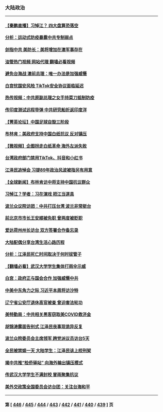 ### 大陆政治
---
#### [【秦鹏直播】习悼江？ 四大盘算恐落空](../../pages/ncid277/n13879660.md?12071245) 
#### [分析：运动式防疫暴露中共专制弱点](../../pages/ncid277/n13879640.md?12071245) 
#### [剑指中共 美防长：美将增加在澳军事存在](../../pages/ncid277/n13879619.md?12071245) 
#### [油管热门视频 网站代理 翻墙必看视频](http://138.2.39.72:81/youtube.html?epic-marker?12071245)
#### [避免台海战 澳前总理：唯一办法是加强威慑](../../pages/ncid277/n13879719.md?12071245) 
#### [白宫忧国安风险 TikTok安全协议面临延迟](../../pages/ncid277/n13879684.md?12071245) 
#### [热传视频：中共原副总理之女手持菜刀抵制防疫](../../pages/ncid277/n13879663.md?12071245) 
#### [传印度测试远程导弹 中共研究船折返印度洋](../../pages/ncid277/n13879630.md?12071245) 
#### [【菁英论坛】中国足球自毁三阶段](../../pages/ncid277/n13879573.md?12071245) 
#### [布林肯：美政府支持中国白纸抗议 反对镇压](../../pages/ncid277/n13879629.md?12071245) 
#### [【微视频】企图拐走白纸革命 海外左派失败](../../pages/ncid277/n13879560.md?12071245) 
#### [台湾政府部门禁用TikTok、抖音和小红书](../../pages/ncid277/n13879489.md?12071245) 
#### [江泽民追悼会 习提89年政治风波被指另有用意](../../pages/ncid277/n13879438.md?12071245) 
#### [【全球新闻】布林肯访中将支持中国抗议群众](../../pages/ncid277/n13879543.md?12071245) 
#### [习悼江？学者：习在演戏 把江当道具](../../pages/ncid277/n13879382.md?12071245) 
#### [波兰众议院访团：中共打压台湾 波兰非常挺台](../../pages/ncid277/n13879433.md?12071245) 
#### [前北京市市长王安顺被免职 曾两度被贬职](../../pages/ncid277/n13879386.md?12071245) 
#### [爱达荷州州长访台 双方签署合作备忘录](../../pages/ncid277/n13879325.md?12071245) 
#### [大陆配偶分享台湾生活心路历程](../../pages/ncid277/n13879300.md?12071245) 
#### [分析：江泽民死亡时间取决于何时拔管子](../../pages/ncid277/n13879271.md?12071245) 
#### [【翻墙必看】武汉大学学生集体打雨伞示威](../../pages/ncid277/n13879194.md?12071245) 
#### [白宫：政府正与国会合作 加强威慑中共](../../pages/ncid277/n13879133.md?12071245) 
#### [中美中东角力之际 习近平本周将访沙特](../../pages/ncid277/n13879110.md?12071245) 
#### [辽宁省公安厅退休高官被查 曾迫害法轮功](../../pages/ncid277/n13878999.md?12071245) 
#### [美特勤局：中共相关黑客窃取美COVID救济金](../../pages/ncid277/n13879086.md?12071245) 
#### [胡锦涛露面告别式 江泽民丧事现诡异反复](../../pages/ncid277/n13879061.md?12071245) 
#### [波兰众院委员会主席领军 跨党派议员访台5天](../../pages/ncid277/n13878920.md?12071245) 
#### [全民被禁娱一天 大陆学生：江泽民该上绞刑架](../../pages/ncid277/n13878932.md?12071245) 
#### [揭中共推“检侨驿站” 向海外输出镇压模式](../../pages/ncid277/n13878090.md?12071245) 
#### [传武汉大学学生不满封校 冒雨聚集抗议](../../pages/ncid277/n13878880.md?12071245) 
#### [美外交政策全国委员会访台团：关注台海和平](../../pages/ncid277/n13878862.md?12071245) 

---
#### 第 [ [446](./446.md?12071245) / [445](./445.md?12071245) / [444](./444.md?12071245) / [443](./443.md?12071245) / [442](./442.md?12071245) / [441](./441.md?12071245) / [440](./440.md?12071245) / [439](./439.md?12071245) ] 页
